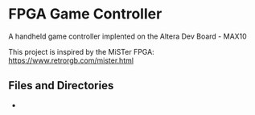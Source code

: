 # FPGA Game Controller

A handheld game controller implented on the Altera Dev Board - MAX10

This project is inspired by the MiSTer FPGA: https://www.retrorgb.com/mister.html

## Files and Directories
- 
